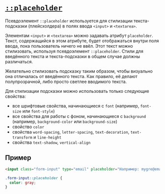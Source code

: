 # [`::placeholder`](../index.md)

Псевдоэлемент `::placeholder` используется для стилизации текста-подсказки (плейсхолдера) в полях ввода `<input>` и `<textarea>`.

Элементам `<input>` и `<textarea>` можно задавать атрибут `placeholder`. Текст, содержащийся в этом атрибуте, будет отображаться внутри поля ввода, пока пользователь ничего не ввёл. Этот текст можно стилизовать, используя псевдоэлемент `::placeholder`. Стили для введённого текста и текста-подсказки в общем случае должны различаться.

Желательно стилизовать подсказку таким образом, чтобы визуально она отличалась от введённого текста. Как правило, её делают полупрозрачной, либо просто светлее вводимого текста.

Для стилизации подсказки можно использовать только следующие свойства:

- все шрифтовые свойства, начинающиеся с `font` (например, `font-size` или `font-style`)
- все свойства для работы с фоном, начинающиеся с `background` (например, `background-color` или `background-size`)
- свойство `color`
- свойства `word-spacing`, `letter-spacing`, `text-decoration`, `text-transform` и `line-height`
- свойства `text-shadow`, `vertical-align`

## Пример

```html
<input class="form-input" type="email" placeholder="Например: mygre@ema.il" />
```

```css
.form-input::placeholder {
  color: gray;
}
```

